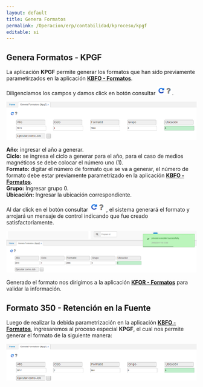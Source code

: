 ```yaml
---
layout: default
title: Genera Formatos
permalink: /Operacion/erp/contabilidad/kproceso/kpgf
editable: si
---
```


## Genera Formatos - KPGF

La aplicación **KPGF** permite generar los formatos que han sido previamente parametirzados en la aplicación [**KBFO - Formatos**](https://github.com/OasisCom/Docs/blob/master/Operacion/erp/contabilidad/kbasica/kbfo.md).  

Diligenciamos los campos y damos click en botón consultar ![](actualizar.png).  

![](KPGF1.png)


**Año:** ingresar el año a generar.  
**Ciclo:** se ingresa el ciclo a generar para el año, para el caso de medios magnéticos se debe colocar el número uno (1).  
**Formato:** digitar el número de formato que se va a generar, el número de formato debe estar previamente parametrizado en la aplicación [**KBFO - Formatos**](https://github.com/OasisCom/Docs/blob/master/Operacion/erp/contabilidad/kbasica/kbfo.md).  
**Grupo:** Ingresar grupo 0.  
**Ubicación:** Ingresar la ubicación correspondiente.  

Al dar click en el botón consultar ![](actualizar.png) , el sistema generará el formato y arrojará un mensaje de control indicando que fue creado satisfactoriamente.  


![](KPGF2.png)

Generado el formato nos dirigimos a la aplicación [**KFOR - Formatos**](https://github.com/OasisCom/Docs/blob/master/Operacion/erp/contabilidad/kformatos/kfor.md) para validar la información.  


## Formato 350 - Retención en la Fuente

Luego de realizar la debida parametrización en la aplicación [**KBFO - Formatos**](https://github.com/OasisCom/Docs/blob/master/Operacion/erp/contabilidad/kbasica/kbfo.md), ingresaremos al proceso especial **KPGF**, el cual nos permite generar el formato de la siguiente manera:  

![](KPGF350.png)




